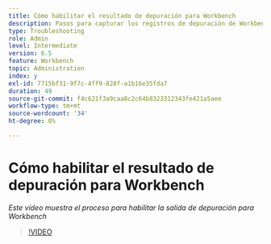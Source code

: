 ```yaml
---
title: Cómo habilitar el resultado de depuración para Workbench
description: Pasos para capturar los registros de depuración de Workbench
type: Troubleshooting
role: Admin
level: Intermediate
version: 6.5
feature: Workbench
topic: Administration
index: y
exl-id: 7715bf31-9f7c-4ff9-828f-a1b16e35fda7
duration: 49
source-git-commit: f4c621f3a9caa8c2c64b8323312343fe421a5aee
workflow-type: tm+mt
source-wordcount: '34'
ht-degree: 0%

---
```


# Cómo habilitar el resultado de depuración para Workbench

*Este vídeo muestra el proceso para habilitar la salida de depuración para Workbench*

>[!VIDEO](https://video.tv.adobe.com/v/335497?quality=12&learn=on)
